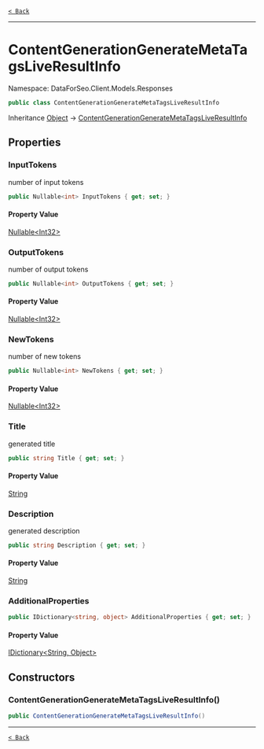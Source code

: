 [`< Back`](./)

---

# ContentGenerationGenerateMetaTagsLiveResultInfo

Namespace: DataForSeo.Client.Models.Responses

```csharp
public class ContentGenerationGenerateMetaTagsLiveResultInfo
```

Inheritance [Object](https://docs.microsoft.com/en-us/dotnet/api/system.object) → [ContentGenerationGenerateMetaTagsLiveResultInfo](./dataforseo.client.models.responses.contentgenerationgeneratemetatagsliveresultinfo)

## Properties

### **InputTokens**

number of input tokens

```csharp
public Nullable<int> InputTokens { get; set; }
```

#### Property Value

[Nullable&lt;Int32&gt;](https://docs.microsoft.com/en-us/dotnet/api/system.nullable-1)<br>

### **OutputTokens**

number of output tokens

```csharp
public Nullable<int> OutputTokens { get; set; }
```

#### Property Value

[Nullable&lt;Int32&gt;](https://docs.microsoft.com/en-us/dotnet/api/system.nullable-1)<br>

### **NewTokens**

number of new tokens

```csharp
public Nullable<int> NewTokens { get; set; }
```

#### Property Value

[Nullable&lt;Int32&gt;](https://docs.microsoft.com/en-us/dotnet/api/system.nullable-1)<br>

### **Title**

generated title

```csharp
public string Title { get; set; }
```

#### Property Value

[String](https://docs.microsoft.com/en-us/dotnet/api/system.string)<br>

### **Description**

generated description

```csharp
public string Description { get; set; }
```

#### Property Value

[String](https://docs.microsoft.com/en-us/dotnet/api/system.string)<br>

### **AdditionalProperties**

```csharp
public IDictionary<string, object> AdditionalProperties { get; set; }
```

#### Property Value

[IDictionary&lt;String, Object&gt;](https://docs.microsoft.com/en-us/dotnet/api/system.collections.generic.idictionary-2)<br>

## Constructors

### **ContentGenerationGenerateMetaTagsLiveResultInfo()**

```csharp
public ContentGenerationGenerateMetaTagsLiveResultInfo()
```

---

[`< Back`](./)
